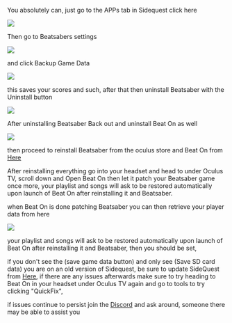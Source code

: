 You absolutely can, 
just go to the APPs tab in Sidequest click here

![](https://cdn.discordapp.com/attachments/608376262347587595/608407563263803396/Screenshot_1081.png)



Then go to Beatsabers settings

![](https://cdn.discordapp.com/attachments/608376262347587595/608408734515068943/Beatsaber_setting.png)



and click Backup Game Data

![](https://cdn.discordapp.com/attachments/608376262347587595/608409252272406607/backups.png)



this saves your scores and such, after that then uninstall Beatsaber with the Uninstall button

![](https://cdn.discordapp.com/attachments/608376262347587595/608405621741715487/Uninstall.png)




After uninstalling Beatsaber Back out and uninstall Beat On as well

![](https://cdn.discordapp.com/attachments/608376262347587595/608398315914133520/Screenshot_1080.png)



then proceed to reinstall Beatsaber from the oculus store and Beat On from [Here](https://sidequestvr.com/#/app/14) 


After reinstalling everything go into your headset and head to under Oculus TV, scroll down and Open Beat On then let it patch your Beatsaber game once more, your playlist and songs will ask to be restored automatically upon launch of Beat On after reinstalling it and Beatsaber.

when Beat On is done patching Beatsaber you can then retrieve your player data from here

![](https://cdn.discordapp.com/attachments/608376262347587595/608410316706938900/backups.png)

your playlist and songs will ask to be restored automatically upon launch of Beat On after reinstalling it and Beatsaber, then you should be set, 

if you don't see the (save game data button) and only see (Save SD card data) you are on an old version of Sidequest, be sure to update SideQuest from [Here](https://sidequestvr.com/#/setup-howto), if there are any issues afterwards make sure to try heading to Beat On in your headset under Oculus TV again  and go to tools to try clicking "QuickFix", 

if issues continue to persist join the [Discord](https://discord.me/sidequestvr) and ask around, someone there may be able to assist you